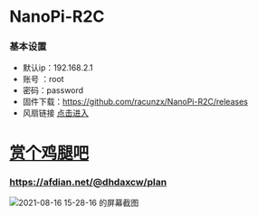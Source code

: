 # NanoPi-R2C  
### 基本设置
- 默认ip：192.168.2.1
- 账号 ：root
- 密码：password
- 固件下载：https://github.com/racunzx/NanoPi-R2C/releases
- 风扇链接 [点击进入](https://s.click.taobao.com/t?e=m%3D2%26s%3DgRTBGDB0YZwcQipKwQzePOeEDrYVVa64LKpWJ%2Bin0XJRAdhuF14FMQ8HNhhJnpl6RitN3%2FurF3yT0mcOGN1M6FAj1gqltKaEfKzCcEr0EW0YuhTK3FPxiHMT7yc3NZrQKSOkJV8harV3phaPbavinqGCwVfdcN0wcSpj5qSCmbA%3D)
# [赏个鸡腿吧](https://afdian.net/@dhdaxcw/plan)
### https://afdian.net/@dhdaxcw/plan
![2021-08-16 15-28-16 的屏幕截图](https://user-images.githubusercontent.com/74764072/129526839-5f3d9679-b269-4434-8f34-37209436c785.png)
